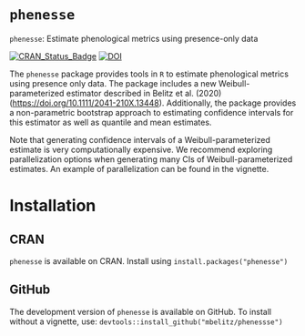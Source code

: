 # `phenesse`
`phenesse`: Estimate phenological metrics using presence-only data 

[![CRAN_Status_Badge](http://www.r-pkg.org/badges/version/phenesse)](https://cran.r-project.org/package=phenesse)
[![DOI](https://zenodo.org/badge/DOI/10.5281/zenodo.3956449.svg)](https://doi.org/10.5281/zenodo.3956449)


The `phenesse` package provides tools in `R` to estimate phenological metrics using presence only data. The package includes a new Weibull-parameterized estimator described in Belitz et al. (2020) (https://doi.org/10.1111/2041-210X.13448). Additionally, the package provides a non-parametric bootstrap approach to estimating confidence intervals for this estimator as well as quantile and mean estimates. 

Note that generating confidence intervals of a Weibull-parameterized estimate is very computationally expensive. We recommend exploring parallelization options when generating many CIs of Weibull-parameterized estimates. An example of parallelization can be found in the vignette. 

# Installation 

## CRAN

`phenesse` is available on CRAN. Install using
`install.packages("phenesse")`

## GitHub

The development version of `phenesse` is available on GitHub. To install without a vignette, use:
`devtools::install_github("mbelitz/phenessse")`
